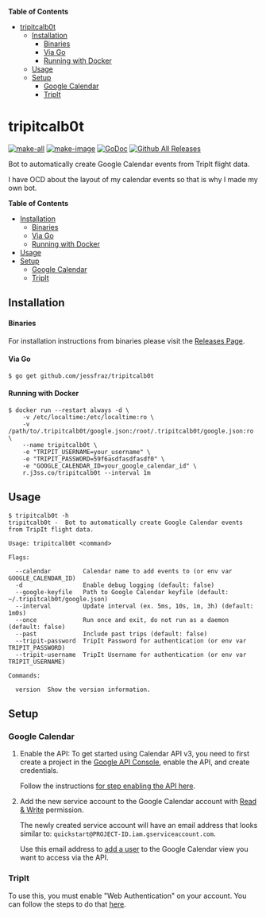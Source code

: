<!-- START doctoc generated TOC please keep comment here to allow auto update -->
<!-- DON'T EDIT THIS SECTION, INSTEAD RE-RUN doctoc TO UPDATE -->
**Table of Contents**

- [tripitcalb0t](#tripitcalb0t)
  - [Installation](#installation)
      - [Binaries](#binaries)
      - [Via Go](#via-go)
      - [Running with Docker](#running-with-docker)
  - [Usage](#usage)
  - [Setup](#setup)
    - [Google Calendar](#google-calendar)
    - [TripIt](#tripit)

<!-- END doctoc generated TOC please keep comment here to allow auto update -->

# tripitcalb0t

[![make-all](https://github.com/jessfraz/tripitcalb0t/workflows/make%20all/badge.svg)](https://github.com/jessfraz/tripitcalb0t/actions?query=workflow%3A%22make+all%22)
[![make-image](https://github.com/jessfraz/tripitcalb0t/workflows/make%20image/badge.svg)](https://github.com/jessfraz/tripitcalb0t/actions?query=workflow%3A%22make+image%22)
[![GoDoc](https://img.shields.io/badge/godoc-reference-5272B4.svg?style=for-the-badge)](https://godoc.org/github.com/jessfraz/tripitcalb0t)
[![Github All Releases](https://img.shields.io/github/downloads/jessfraz/tripitcalb0t/total.svg?style=for-the-badge)](https://github.com/jessfraz/tripitcalb0t/releases)

Bot to automatically create Google Calendar events from TripIt flight data.

I have OCD about the layout of my calendar events so that is why I made my own bot.

**Table of Contents**

<!-- toc -->

- [Installation](#installation)
    + [Binaries](#binaries)
    + [Via Go](#via-go)
    + [Running with Docker](#running-with-docker)
- [Usage](#usage)
- [Setup](#setup)
  * [Google Calendar](#google-calendar)
  * [TripIt](#tripit)

<!-- tocstop -->

## Installation

#### Binaries

For installation instructions from binaries please visit the [Releases Page](https://github.com/jessfraz/tripitcalb0t/releases).

#### Via Go

```console
$ go get github.com/jessfraz/tripitcalb0t
```

#### Running with Docker

```console
$ docker run --restart always -d \
    -v /etc/localtime:/etc/localtime:ro \
    -v /path/to/.tripitcalb0t/google.json:/root/.tripitcalb0t/google.json:ro \
    --name tripitcalb0t \
    -e "TRIPIT_USERNAME=your_username" \
    -e "TRIPIT_PASSWORD=59f6asdfasdfasdf0" \
    -e "GOOGLE_CALENDAR_ID=your_google_calendar_id" \
    r.j3ss.co/tripitcalb0t --interval 1m
```

## Usage

```console
$ tripitcalb0t -h
tripitcalb0t -  Bot to automatically create Google Calendar events from TripIt flight data.

Usage: tripitcalb0t <command>

Flags:

  --calendar         Calendar name to add events to (or env var GOOGLE_CALENDAR_ID)
  -d                 Enable debug logging (default: false)
  --google-keyfile   Path to Google Calendar keyfile (default: ~/.tripitcalb0t/google.json)
  --interval         Update interval (ex. 5ms, 10s, 1m, 3h) (default: 1m0s)
  --once             Run once and exit, do not run as a daemon (default: false)
  --past             Include past trips (default: false)
  --tripit-password  TripIt Password for authentication (or env var TRIPIT_PASSWORD)
  --tripit-username  TripIt Username for authentication (or env var TRIPIT_USERNAME)

Commands:

  version  Show the version information.
```

## Setup

### Google Calendar

1. Enable the API: To get started using Calendar API v3, you need to 
    first create a project in the 
    [Google API Console](https://console.developers.google.com),
    enable the API, and create credentials.

    Follow the instructions 
    [for step enabling the API here](https://developers.google.com/calendar/quickstart/go).

2. Add the new service account to the Google Calendar account with 
    [Read & Write](https://support.google.com/analytics/answer/2884495) 
    permission.

    The newly created service account will have an email address that looks
    similar to: `quickstart@PROJECT-ID.iam.gserviceaccount.com`.

    Use this email address to 
    [add a user](https://support.google.com/analytics/answer/1009702) to the 
    Google Calendar view you want to access via the API. 

### TripIt

To use this, you must enable "Web Authentication" on your account. You can
follow the steps to do that 
[here](https://tripit.github.io/api/doc/v1/#authentication_section).
